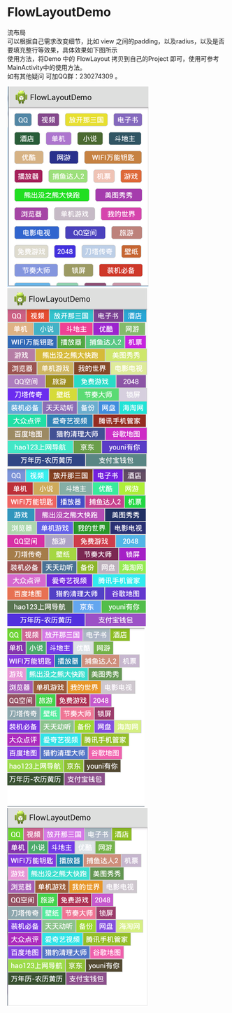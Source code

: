 # FlowLayoutDemo
 流布局   
 可以根据自己需求改变细节，比如 view 之间的padding，以及radius，以及是否要填充整行等效果，具体效果如下图所示   
 使用方法，将Demo 中的 FlowLayout 拷贝到自己的Project 即可，使用可参考MainActivity中的使用方法。   
 如有其他疑问 可加QQ群：230274309 。   
 
 ![image](https://github.com/CodingForAndroid/FlowLayoutDemo/blob/master/screenshot/QQ%E5%9B%BE%E7%89%8720160311121456.png)
 ![image](https://github.com/CodingForAndroid/FlowLayoutDemo/blob/master/screenshot/QQ%E5%9B%BE%E7%89%8720160311155011.png)
 ![image](https://github.com/CodingForAndroid/FlowLayoutDemo/blob/master/screenshot/QQ%E5%9B%BE%E7%89%8720160311160623.png)
 ![image](https://github.com/CodingForAndroid/FlowLayoutDemo/blob/master/screenshot/QQ%E5%9B%BE%E7%89%8720160311160948.png)
 ![image](https://github.com/CodingForAndroid/FlowLayoutDemo/blob/master/screenshot/QQ%E5%9B%BE%E7%89%8720160311161249.png)
 


